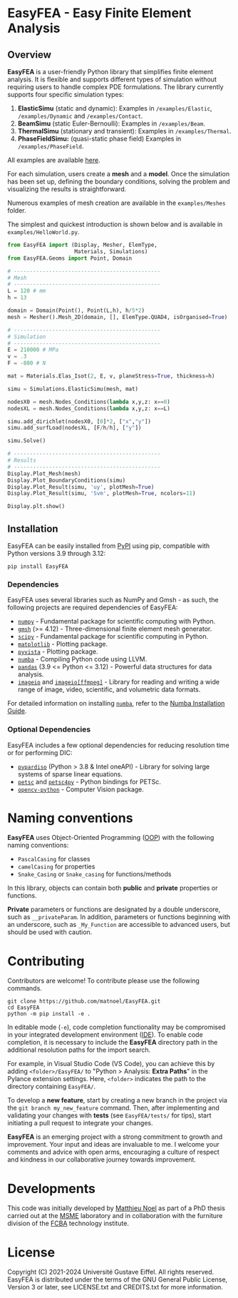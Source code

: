 # EasyFEA - Easy Finite Element Analysis

## Overview

**EasyFEA** is a user-friendly Python library that simplifies finite element analysis. It is flexible and supports different types of simulation without requiring users to handle complex PDE formulations. The library currently supports four specific simulation types:

1. **ElasticSimu** (static and dynamic): Examples in `/examples/Elastic`, `/examples/Dynamic` and `/examples/Contact`.
2. **BeamSimu** (static Euler-Bernoulli): Examples in `/examples/Beam`.
3. **ThermalSimu** (stationary and transient): Examples in `/examples/Thermal`.
4. **PhaseFieldSimu:** (quasi-static phase field) Examples in `/examples/PhaseField`.

All examples are available [here](https://github.com/matnoel/EasyFEA/tree/master/examples).

For each simulation, users create a **mesh** and a **model**. Once the simulation has been set up, defining the boundary conditions, solving the problem and visualizing the results is straightforward.

Numerous examples of mesh creation are available in the `examples/Meshes` folder.

The simplest and quickest introduction is shown below and is available in `examples/HelloWorld.py`.

```python
from EasyFEA import (Display, Mesher, ElemType,
                     Materials, Simulations)
from EasyFEA.Geoms import Point, Domain

# ----------------------------------------------
# Mesh
# ----------------------------------------------
L = 120 # mm
h = 13

domain = Domain(Point(), Point(L,h), h/5*2)
mesh = Mesher().Mesh_2D(domain, [], ElemType.QUAD4, isOrganised=True)

# ----------------------------------------------
# Simulation
# ----------------------------------------------
E = 210000 # MPa
v = .3
F = -800 # N

mat = Materials.Elas_Isot(2, E, v, planeStress=True, thickness=h)

simu = Simulations.ElasticSimu(mesh, mat)

nodesX0 = mesh.Nodes_Conditions(lambda x,y,z: x==0)
nodesXL = mesh.Nodes_Conditions(lambda x,y,z: x==L)

simu.add_dirichlet(nodesX0, [0]*2, ["x","y"])
simu.add_surfLoad(nodesXL, [F/h/h], ["y"])

simu.Solve()

# ----------------------------------------------
# Results
# ----------------------------------------------
Display.Plot_Mesh(mesh)
Display.Plot_BoundaryConditions(simu)
Display.Plot_Result(simu, 'uy', plotMesh=True)
Display.Plot_Result(simu, 'Svm', plotMesh=True, ncolors=11)

Display.plt.show()
```

## Installation

EasyFEA can be easily installed from [PyPI](https://pypi.org/project/EasyFEA/) using pip, compatible with Python versions 3.9 through 3.12:

```
pip install EasyFEA
```

### Dependencies

EasyFEA uses several libraries such as NumPy and Gmsh - as such, the following projects are required dependencies of EasyFEA:

+ [`numpy`](https://pypi.org/project/numpy/) - Fundamental package for scientific computing with Python.
+ [`gmsh`](https://pypi.org/project/gmsh/) (>= 4.12) - Three-dimensional finite element mesh generator.
+ [`scipy`](https://pypi.org/project/scipy/) - Fundamental package for scientific computing in Python.
+ [`matplotlib`](https://pypi.org/project/matplotlib/) - Plotting package.
+ [`pyvista`](https://pypi.org/project/pyvista/) - Plotting package.
+ [`numba`](https://pypi.org/project/numba/) - Compiling Python code using LLVM.
+ [`pandas`](https://pypi.org/project/pandas/) (3.9 <= Python <= 3.12) - Powerful data structures for data analysis.
+ [`imageio`](https://pypi.org/project/imageio/) and [`imageio[ffmpeg]`](https://pypi.org/project/imageio-ffmpeg/) - Library for reading and writing a wide range of image, video, scientific, and volumetric data formats.

For detailed information on installing [`numba`]((https://pypi.org/project/numba/)), refer to the [Numba Installation Guide](https://numba.readthedocs.io/en/stable/user/installing.html#numba-support-info).

### Optional Dependencies

EasyFEA includes a few optional dependencies for reducing resolution time or for performing DIC:

+ [`pypardiso`](https://pypi.org/project/pypardiso/) (Python > 3.8 & Intel oneAPI)  - Library for solving large systems of sparse linear equations.
+ [`petsc`](https://pypi.org/project/petsc/) and [`petsc4py`](https://pypi.org/project/petsc4py/) - Python bindings for PETSc.
+ [`opencv-python`](https://pypi.org/project/opencv-python/) - Computer Vision package.

# Naming conventions

**EasyFEA** uses Object-Oriented Programming ([OOP](https://en.wikipedia.org/wiki/Object-oriented_programming)) with the following naming conventions:
+ `PascalCasing` for classes
+ `camelCasing` for properties
+ `Snake_Casing` or `Snake_casing` for functions/methods

In this library, objects can contain both **public** and **private** properties or functions.

**Private** parameters or functions are designated by a double underscore, such as `__privateParam`. In addition, parameters or functions beginning with an underscore, such as `_My_Function` are accessible to advanced users, but should be used with caution.

# Contributing

Contributors are welcome! To contribute please use the following commands.

```
git clone https://github.com/matnoel/EasyFEA.git
cd EasyFEA
python -m pip install -e .
```

In editable mode (`-e`), code completion functionality may be compromised in your integrated development environment ([IDE](https://fr.wikipedia.org/wiki/Environnement_de_d%C3%A9veloppement)). To enable code completion, it is necessary to include the **EasyFEA** directory path in the additional resolution paths for the import search.

For example, in Visual Studio Code (VS Code), you can achieve this by adding `<folder>/EasyFEA/` to "Python > Analysis: **Extra Paths**" in the Pylance extension settings. Here, `<folder>` indicates the path to the directory containing `EasyFEA/`.

To develop a **new feature**, start by creating a new branch in the project via the `git branch my_new_feature` command. Then, after implementing and validating your changes with **tests** (see `EasyFEA/tests/` for tips), start initiating a pull request to integrate your changes.

**EasyFEA** is an emerging project with a strong commitment to growth and improvement. Your input and ideas are invaluable to me. I welcome your comments and advice with open arms, encouraging a culture of respect and kindness in our collaborative journey towards improvement.

# Developments

This code was initially developed by [Matthieu Noel](https://www.linkedin.com/in/matthieu-no%C3%ABl/) as part of a PhD thesis carried out at the [MSME](https://msme.univ-gustave-eiffel.fr/) laboratory and in collaboration with the furniture division of the [FCBA](https://www.fcba.fr/) technology institute.

# License

Copyright (C) 2021-2024 Université Gustave Eiffel. All rights reserved.
EasyFEA is distributed under the terms of the GNU General Public License, Version 3 or later, see LICENSE.txt and CREDITS.txt for more information.